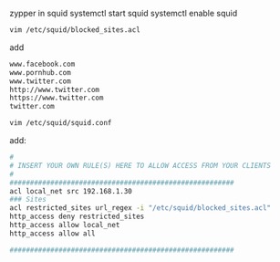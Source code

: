 zypper in squid
systemctl start squid
systemctl enable squid

```bash
vim /etc/squid/blocked_sites.acl
``` 
 add
```bash
www.facebook.com
www.pornhub.com
www.twitter.com
http://www.twitter.com
https://www.twitter.com
twitter.com
```

```bash
vim /etc/squid/squid.conf
```
 add:
```bash
#
# INSERT YOUR OWN RULE(S) HERE TO ALLOW ACCESS FROM YOUR CLIENTS
#
#######################################################
acl local_net src 192.168.1.30
### Sites
acl restricted_sites url_regex -i "/etc/squid/blocked_sites.acl"
http_access deny restricted_sites
http_access allow local_net
http_access allow all

#######################################################
```
